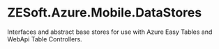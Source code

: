 # ZESoft.Azure.Mobile.DataStores
Interfaces and abstract base stores for use with Azure Easy Tables and WebApi Table Controllers.
